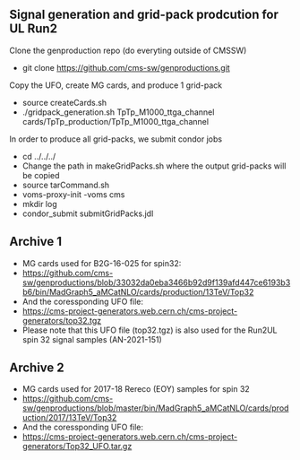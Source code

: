## Signal generation and grid-pack prodcution for UL Run2

Clone the genproduction repo (do everyting outside of CMSSW)
* git clone https://github.com/cms-sw/genproductions.git

Copy the UFO, create MG cards, and produce 1 grid-pack 
* source createCards.sh 
* ./gridpack_generation.sh TpTp_M1000_ttga_channel cards/TpTp_production/TpTp_M1000_ttga_channel


In order to produce all grid-packs, we submit condor jobs
* cd ../../../
* Change the path in makeGridPacks.sh where the output grid-packs will be copied
* source tarCommand.sh
* voms-proxy-init -voms cms
* mkdir log
* condor_submit submitGridPacks.jdl


## Archive 1
* MG cards used for B2G-16-025 for spin32:
* https://github.com/cms-sw/genproductions/blob/33032da0eba3466b92d9f139afd447ce6193b3b6/bin/MadGraph5_aMCatNLO/cards/production/13TeV/Top32
* And the coressponding UFO file:
* https://cms-project-generators.web.cern.ch/cms-project-generators/top32.tgz
* Please note that this UFO file (top32.tgz) is also used for the Run2UL spin 32 signal samples (AN-2021-151)
 

## Archive 2
* MG cards used for 2017-18 Rereco (EOY) samples for spin 32 
* https://github.com/cms-sw/genproductions/blob/master/bin/MadGraph5_aMCatNLO/cards/production/2017/13TeV/Top32
* And the coressponding UFO file:
* https://cms-project-generators.web.cern.ch/cms-project-generators/Top32_UFO.tar.gz 
